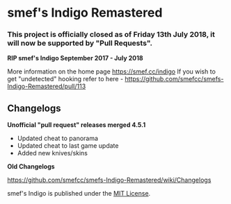 # smef's Indigo Remastered

### This project is officially closed as of Friday 13th July 2018, it will now be supported by "Pull Requests".
**RIP smef's Indigo September 2017 - July 2018**

More information on the home page https://smef.cc/indigo
If you wish to get "undetected" hooking refer to here - https://github.com/smefcc/smefs-Indigo-Remastered/pull/113

## Changelogs

**Unofficial "pull request" releases merged 4.5.1**
+ Updated cheat to panorama
+ Updated cheat to last game update
+ Added new knives/skins

**Old Changelogs**

https://github.com/smefcc/smefs-Indigo-Remastered/wiki/Changelogs

smef's Indigo is published under the [MIT License](LICENSE).
